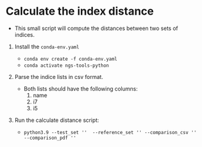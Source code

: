 # Calculate the index distance
- This small script will compute the distances between two sets of indices.

1. Install the `conda-env.yaml`
    - `conda env create -f conda-env.yaml`
    - `conda activate ngs-tools-python`

2. Parse the indice lists in csv format.
    - Both lists should have the following columns:
        1. name
        2. i7
        3. i5

3. Run the calculate distance script:
    - `python3.9 --test_set '' 
                 --reference_set ''
                 --comparison_csv ''
                 --comparison_pdf ''`